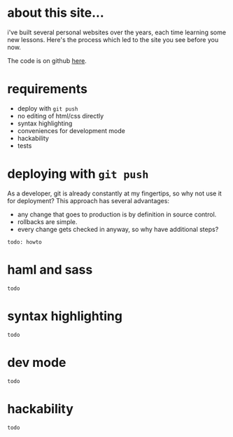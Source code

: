 about this site...
==================

i've built several personal websites over the years, each time learning some new lessons.
Here's the process which led to the site you see before you now.

The code is on github [here](http://github.com/echohead/echohead.org).

# requirements
* deploy with `git push`
* no editing of html/css directly
* syntax highlighting
* conveniences for development mode
* hackability
* tests

# deploying with `git push`
As a developer, git is already constantly at my fingertips, so why not use it for deployment?
This approach has several advantages:
* any change that goes to production is by definition in source control.
* rollbacks are simple.
* every change gets checked in anyway, so why have additional steps?

`todo: howto`

# haml and sass
`todo`

# syntax highlighting
`todo`

# dev mode
`todo`

# hackability
`todo`
